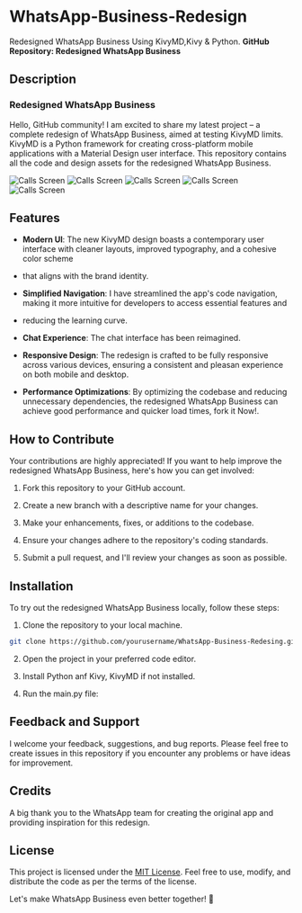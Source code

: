 # WhatsApp-Business-Redesign
Redesigned WhatsApp Business Using KivyMD,Kivy &amp; Python. 
**GitHub Repository: Redesigned WhatsApp Business**

## Description

### Redesigned WhatsApp Business

Hello, GitHub community! I am excited to share my latest project – a complete redesign of WhatsApp Business, 
aimed at testing KivyMD limits. KivyMD is a Python framework for creating cross-platform mobile applications with a Material Design user interface.
This repository contains all the code and design assets for the redesigned WhatsApp Business.

![Calls Screen](https://github.com/istimons/WhatsApp-Business-Redesing/blob/main/WhatsAppBusinessRedesign/assets/images/callScreen.png)
  ![Calls Screen](https://github.com/istimons/WhatsApp-Business-Redesing/blob/main/WhatsAppBusinessRedesign/assets/images/statusScreen.png)  ![Calls Screen](https://github.com/istimons/WhatsApp-Business-Redesing/blob/main/WhatsAppBusinessRedesign/assets/images/chatsScreen.png)  ![Calls Screen](https://github.com/istimons/WhatsApp-Business-Redesing/blob/main/WhatsAppBusinessRedesign/assets/images/messageScreen.png)  ![Calls Screen](https://github.com/istimons/WhatsApp-Business-Redesing/blob/main/WhatsAppBusinessRedesign/assets/images/catalogScreen.png)


## Features

- **Modern UI**: The new KivyMD design boasts a contemporary user interface with cleaner layouts, improved typography, and a cohesive color scheme
- that aligns with the brand identity.

- **Simplified Navigation**: I have streamlined the app's code navigation, making it more intuitive for developers to access essential features and
- reducing the learning curve.

- **Chat Experience**: The chat interface has been reimagined.

- **Responsive Design**: The redesign is crafted to be fully responsive across various devices, ensuring a consistent and pleasan experience on both mobile and desktop.

- **Performance Optimizations**: By optimizing the codebase and reducing unnecessary dependencies, the redesigned WhatsApp Business can achieve good performance and quicker load times, fork it Now!.

## How to Contribute

Your contributions are highly appreciated! If you want to help improve the redesigned WhatsApp Business, here's how you can get involved:

1. Fork this repository to your GitHub account.

2. Create a new branch with a descriptive name for your changes.

3. Make your enhancements, fixes, or additions to the codebase.

4. Ensure your changes adhere to the repository's coding standards.

5. Submit a pull request, and I'll review your changes as soon as possible.

## Installation

To try out the redesigned WhatsApp Business locally, follow these steps:

1. Clone the repository to your local machine.

```bash
git clone https://github.com/yourusername/WhatsApp-Business-Redesing.git  
```

2. Open the project in your preferred code editor.

3. Install Python anf Kivy, KivyMD if not installed.

4. Run the main.py file:


## Feedback and Support

I welcome your feedback, suggestions, and bug reports. Please feel free to create issues in this repository if you encounter any problems or have ideas for improvement.

## Credits

A big thank you to the WhatsApp team for creating the original app and providing inspiration for this redesign.

## License

This project is licensed under the [MIT License](https://opensource.org/licenses/MIT). Feel free to use, modify, and distribute the code as per the terms of the license.

Let's make WhatsApp Business even better together! 🚀
